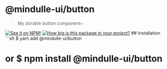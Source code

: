 # @mindulle-ui/button

> My dorable button component~

[![See it on NPM!](https://img.shields.io/npm/v/@mindulle-ui/button?style=for-the-badge)](https://www.npmjs.com/package/@mindulle-ui/button) [![How big is this package in your
project?](https://img.shields.io/bundlephobia/minzip/@mindulle-ui/button?style=for-the-badge)](https://bundlephobia.com/result?p=@mindulle-ui/button) ## Installation ```sh $ yarn add @mindulle-ui/button
# or $ npm install @mindulle-ui/button
```